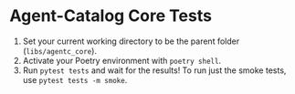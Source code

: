 # Agent-Catalog Core Tests

1. Set your current working directory to be the parent folder (`libs/agentc_core`).
2. Activate your Poetry environment with `poetry shell`.
3. Run `pytest tests` and wait for the results! To run just the smoke tests, use `pytest tests -m smoke`.